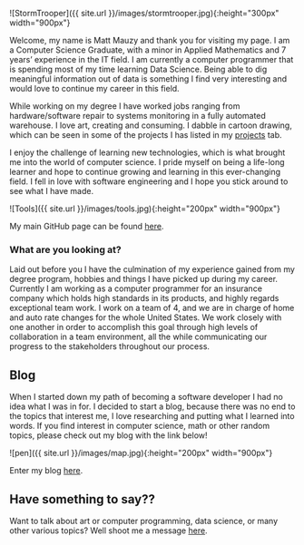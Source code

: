 ![StormTrooper]({{ site.url }}/images/stormtrooper.jpg){:height="300px" width="900px"}  

Welcome, my name is Matt Mauzy and thank you for visiting my page. I am a Computer Science Graduate, with a minor in Applied Mathematics and 7 years’ experience in the IT field. I am currently a computer programmer that is spending most of my time learning Data Science. Being able to dig meaningful information out of data is something I find very interesting and would love to continue my career in this field.  

While working on my degree I have worked jobs ranging from hardware/software repair to systems monitoring in a fully automated warehouse.  I love art, creating and consuming. I dabble in cartoon drawing, which can be seen in some of the projects I has listed in my [projects]( https://mrmauzy.github.io/projects/) tab. 

I enjoy the challenge of learning new technologies, which is what brought me into the world of computer science. I pride myself on being a life-long learner and hope to continue growing and learning in this ever-changing field. I fell in love with software engineering and I hope you stick around to see what I have made.  

![Tools]({{ site.url }}/images/tools.jpg){:height="200px" width="900px"}

My main GitHub page can be found [here](https://github.com/mrmauzy).

### What are you looking at? 

Laid out before you I have the culmination of my experience gained from my degree program, hobbies and things I have picked up during my career. Currently I am working as a computer programmer for an insurance company which holds high standards in its products, and highly regards exceptional team work. I work on a team of 4, and we are in charge of home and auto rate changes for the whole United States. We work closely with one another in order to accomplish this goal through high levels of collaboration in a team environment, all the while communicating our progress to the stakeholders throughout our process.    

## Blog  

When I started down my path of becoming a software developer I had no idea what I was in for. I decided to start a blog, because there was no end to the topics that interest me, I love researching and putting what I learned into words. If you find interest in computer science, math or other random topics, please check out my blog with the link below!  

![pen]({{ site.url }}/images/map.jpg){:height="200px" width="900px"}

Enter my blog [here](https://mrmauzy.github.io/blog).

## Have something to say??

Want to talk about art or computer programming, data science, or many other various topics? Well shoot me a message [here](https://mrmauzy.github.io/contact/).
